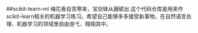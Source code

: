 ##scikit-learn-ml
梅花香自苦寒来，宝剑锋从磨砺出
这个代码仓库是用来作scikit-learn相关的机器学习练习。希望自己能够多多接受新事物，在自然语言处理、机器学习的领域里自由游弋、翱翔其中。

